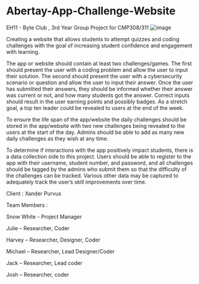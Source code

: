 # Abertay-App-Challenge-Website
EH11 - Byte Club , 3rd Year Group Project for CMP308/311
![image](https://github.com/user-attachments/assets/477e52d7-4b77-41da-95a8-28c28a0f5f98)

Creating a website that allows students to attempt quizzes and coding challenges with the goal of increasing student confidence and engagement with 
learning.

The app or website should contain at least two challenges/games. The first should present the user 
with a coding problem and allow the user to input their solution. The second should present the user 
with a cybersecurity scenario or question and allow the user to input their answer.
Once the user has submitted their answers, they should be informed whether their answer was 
current or not, and how many students got the answer. Correct inputs should result in the user 
earning points and possibly badges. As a stretch goal, a top ten leader could be revealed to users at 
the end of the week.

To ensure the life span of the app/website the daily challenges should be stored in the app/website 
with two new challenges being revealed to the users at the start of the day. Admins should be able 
to add as many new daily challenges as they wish at any time.

To determine if interactions with the app positively impact students, there is a data collection side to 
this project. Users should be able to register to the app with their username, student number, and 
password, and all challenges should be tagged by the admins who submit them so that the difficulty 
of the challenges can be tracked. Various other data may be captured to adequately track the user’s
skill improvements over time.

Client : Xander Purvus 

Team Members : 

Snow White - Project Manager 

Julie – Researcher, Coder 

Harvey – Researcher, Designer, Coder

Michael – Researcher, Lead Designer/Coder 

Jack – Researcher, Lead coder 

Josh – Researcher, coder 
